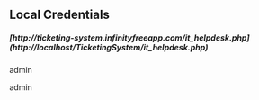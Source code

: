 ## Local Credentials
<h5>[http://ticketing-system.infinityfreeapp.com/it_helpdesk.php](http://localhost/TicketingSystem/it_helpdesk.php)</h5> 
<p>admin</p>
<p>admin</p>
